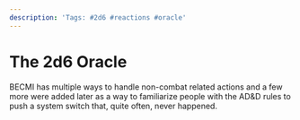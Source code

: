 ```yaml
---
description: 'Tags: #2d6 #reactions #oracle'
---
```


# The 2d6 Oracle

BECMI has multiple ways to handle non-combat related actions and a few more were added later as a way to familiarize people with the AD&D rules to push a system switch that, quite often, never happened.



